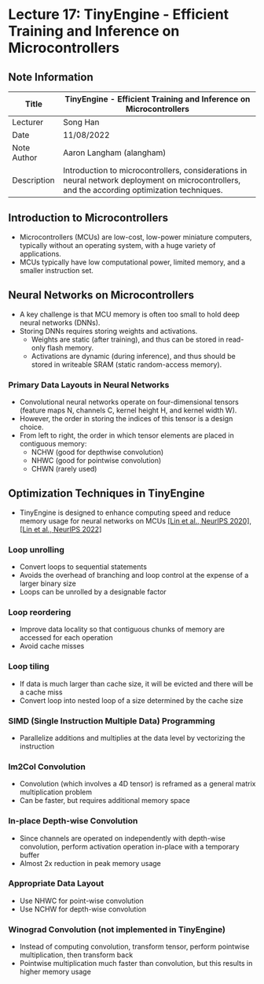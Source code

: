 # Lecture 17: TinyEngine - Efficient Training and Inference on Microcontrollers

## Note Information

| Title       | TinyEngine - Efficient Training and Inference on Microcontrollers                                                    |
|-------------|-----------------------------------------------------------------------------------------------------------------|
| Lecturer    | Song Han                                                                                                        |
| Date        | 11/08/2022                                                                                                      |
| Note Author | Aaron Langham (alangham)        |                                                                                
| Description | Introduction to microcontrollers, considerations in neural network deployment on microcontrollers, and the according optimization techniques. |

## Introduction to Microcontrollers
- Microcontrollers (MCUs) are low-cost, low-power miniature computers, typically without an operating system, with a huge variety of applications.
- MCUs typically have low computational power, limited memory, and a smaller instruction set.

## Neural Networks on Microcontrollers
- A key challenge is that MCU memory is often too small to hold deep neural networks (DNNs).
- Storing DNNs requires storing weights and activations.
  - Weights are static (after training), and thus can be stored in read-only flash memory.
  - Activations are dynamic (during inference), and thus should be stored in writeable SRAM (static random-access memory).

### Primary Data Layouts in Neural Networks
- Convolutional neural networks operate on four-dimensional tensors (feature maps N, channels C, kernel height H, and kernel width W).
- However, the order in storing the indices of this tensor is a design choice.
- From left to right, the order in which tensor elements are placed in contiguous memory:
  - NCHW (good for depthwise convolution)
  - NHWC (good for pointwise convolution)
  - CHWN (rarely used)

## Optimization Techniques in TinyEngine
- TinyEngine is designed to enhance computing speed and reduce memory usage for neural networks on MCUs [[Lin et al., NeurIPS 2020]](https://arxiv.org/abs/2007.10319), [[Lin et al., NeurIPS 2022]](https://arxiv.org/abs/2206.15472)

### Loop unrolling
- Convert loops to sequential statements
- Avoids the overhead of branching and loop control at the expense of a larger binary size
- Loops can be unrolled by a designable factor

### Loop reordering
- Improve data locality so that contiguous chunks of memory are accessed for each operation
- Avoid cache misses

### Loop tiling
- If data is much larger than cache size, it will be evicted and there will be a cache miss
- Convert loop into nested loop of a size determined by the cache size

### SIMD (Single Instruction Multiple Data) Programming
- Parallelize additions and multiplies at the data level by vectorizing the instruction

### Im2Col Convolution
- Convolution (which involves a 4D tensor) is reframed as a general matrix multiplication problem
- Can be faster, but requires additional memory space

### In-place Depth-wise Convolution
- Since channels are operated on independently with depth-wise convolution, perform activation operation in-place with a temporary buffer
- Almost 2x reduction in peak memory usage

### Appropriate Data Layout
- Use NHWC for point-wise convolution
- Use NCHW for depth-wise convolution

### Winograd Convolution (not implemented in TinyEngine)
- Instead of computing convolution, transform tensor, perform pointwise multiplication, then transform back
- Pointwise multiplication much faster than convolution, but this results in higher memory usage
